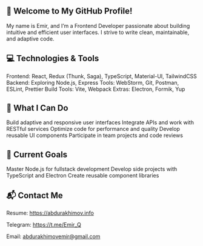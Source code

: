 ## 👋 Welcome to My GitHub Profile!
My name is Emir, and I’m a Frontend Developer passionate about building intuitive and efficient user interfaces. I strive to write clean, maintainable, and adaptive code.

## 💻 Technologies & Tools
Frontend: React, Redux (Thunk, Saga), TypeScript, Material-UI, TailwindCSS
Backend: Exploring Node.js, Express
Tools: WebStorm, Git, Postman, ESLint, Prettier
Build Tools: Vite, Webpack
Extras: Electron, Formik, Yup

## 🌟 What I Can Do
Build adaptive and responsive user interfaces
Integrate APIs and work with RESTful services
Optimize code for performance and quality
Develop reusable UI components
Participate in team projects and code reviews

## 📌 Current Goals
Master Node.js for fullstack development
Develop side projects with TypeScript and Electron
Create reusable component libraries

## 📬 Contact Me

Resume: https://abdurakhimov.info

Telegram: https://t.me/Emir_Q

Email: abdurakhimovemir@gmail.com

